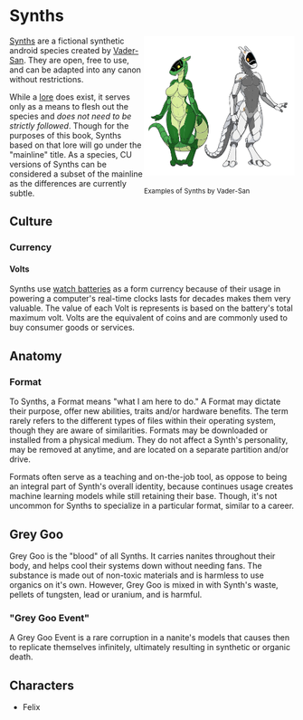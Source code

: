 # Synths

<div style="float:right;">
<img src="../img/Synthintro.png" style="width:19em" />
<p><small>Examples of Synths by Vader-San</small></p>
</div>

[Synths](https://synthspecies.com/) are a fictional synthetic android species created by [Vader-San](https://www.furaffinity.net/user/vader-san). They are open, free to use, and can be adapted into any canon without restrictions.

While a [lore](https://synthspecies.com/wiki/Main_Page) does exist, it serves only as a means to flesh out the species and *does not need to be strictly followed*. Though for the purposes of this book, Synths based on that lore will go under the "mainline" title. As a species, CU versions of Synths can be considered a subset of the mainline as the differences are currently subtle.

## Culture
### Currency

#### Volts

Synths use [watch batteries](https://en.wikipedia.org/wiki/Button_cell) as a form currency because of their usage in powering a computer's real-time clocks lasts for decades makes them very valuable. The value of each Volt is represents is based on the battery's total maximum volt. Volts are the equivalent of coins and are commonly used to buy consumer goods or services.
## Anatomy

### Format

To Synths, a Format means "what I am here to do." A Format may dictate their purpose, offer new abilities, traits and/or hardware benefits. The term rarely refers to the different types of files within their operating system, though they are aware of similarities. Formats may be downloaded or installed from a physical medium. They do not affect a Synth's personality, may be removed at anytime, and are located on a separate partition and/or drive.

Formats often serve as a teaching and on-the-job tool, as oppose to being an integral part of Synth's overall identity, because continues usage creates machine learning models while still retaining their base. Though, it's not uncommon for Synths to specialize in a particular format, similar to a career.

## Grey Goo

Grey Goo is the "blood" of all Synths. It carries nanites throughout their body, and helps cool their systems down without needing fans. The substance is made out of non-toxic materials and is harmless to use organics on it's own. However, Grey Goo is mixed in with Synth's waste, pellets of tungsten, lead or uranium, and is harmful.

### "Grey Goo Event"

A Grey Goo Event is a rare corruption in a nanite's models that causes then to replicate themselves infinitely, ultimately resulting in synthetic or organic death.

## Characters

- Felix